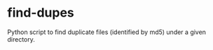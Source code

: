 find-dupes
==========

Python script to find duplicate files (identified by md5) under a given directory.